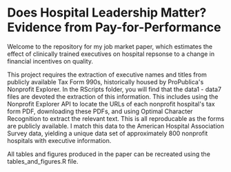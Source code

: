 # Does Hospital Leadership Matter? Evidence from Pay-for-Performance

Welcome to the repository for my job market paper, which estimates the effect of clinically trained executives on hospital repsonse to a change in financial incentives on quality. 

This project requires the extraction of executive names and titles from publicly available Tax Form 990s, historically housed by ProPublica's Nonprofit Explorer. In the RScripts folder, you will find that the data1 - data7 files are devoted the extraction of this information. This includes using the Nonprofit Explorer API to locate the URLs of each nonprofit hospital's tax form PDF, downloading these PDFs, and using Optimal Character Recognition to extract the relevant text. This is all reproducable as the forms are publicly available. I match this data to the American Hospital Association Survey data, yielding a unique data set of approximately 800 nonprofit hospitals with executive information. 

All tables and figures produced in the paper can be recreated using the tables_and_figures.R file. 
